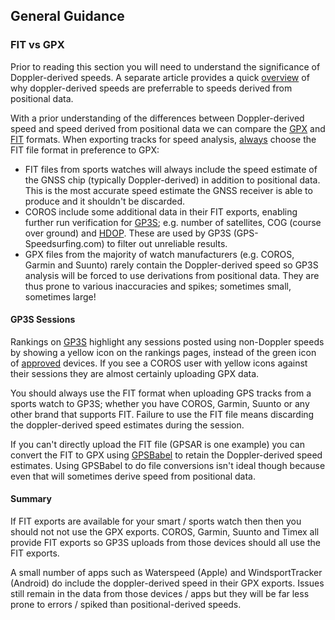 ## General Guidance

### FIT vs GPX

Prior to reading this section you will need to understand the significance of Doppler-derived speeds. A separate article provides a quick [overview](doppler-speed.md) of why doppler-derived speeds are preferrable to speeds derived from positional data.

With a prior understanding of the differences between Doppler-derived speed and speed derived from positional data we can compare the [GPX](https://en.wikipedia.org/wiki/GPS_Exchange_Format) and [FIT](https://developer.garmin.com/fit/protocol/) formats. When exporting tracks for speed analysis, <u>always</u> choose the FIT file format in preference to GPX:

- FIT files from sports watches will always include the speed estimate of the GNSS chip (typically Doppler-derived) in addition to positional data. This is the most accurate speed estimate the GNSS receiver is able to produce and it shouldn't be discarded.
- COROS include some additional data in their FIT exports, enabling further run verification for [GP3S](https://www.gps-speedsurfing.com/); e.g. number of satellites, COG (course over ground) and [HDOP](https://en.wikipedia.org/wiki/Dilution_of_precision_(navigation)). These are used by GP3S (GPS-Speedsurfing.com) to filter out unreliable results.
- GPX files from the majority of watch manufacturers (e.g. COROS, Garmin and Suunto) rarely contain the Doppler-derived speed so GP3S analysis will be forced to use derivations from positional data. They are thus prone to various inaccuracies and spikes; sometimes small, sometimes large!



#### GP3S Sessions

Rankings on [GP3S](https://www.gps-speedsurfing.com/) highlight any sessions posted using non-Doppler speeds by showing a yellow icon on the rankings pages, instead of the green icon of [approved](https://www.gps-speedsurfing.com/default.aspx?mnu=item&item=GPSInfo) devices. If you see a COROS user with yellow icons against their sessions they are almost certainly uploading GPX data.

You should always use the FIT format when uploading GPS tracks from a sports watch to GP3S; whether you have COROS, Garmin, Suunto or any other brand that supports FIT. Failure to use the FIT file means discarding the doppler-derived speed estimates during the session.

If you can't directly upload the FIT file (GPSAR is one example) you can convert the FIT to GPX using [GPSBabel](https://www.gpsbabel.org/) to retain the Doppler-derived speed estimates. Using GPSBabel to do file conversions isn't ideal though because even that will sometimes derive speed from positional data.



#### Summary

If FIT exports are available for your smart / sports watch then then you should not not use the GPX exports. COROS, Garmin, Suunto and Timex all provide FIT exports so GP3S uploads from those devices should all use the FIT exports.

A small number of apps such as Waterspeed (Apple) and WindsportTracker (Android) do include the doppler-derived speed in their GPX exports. Issues still remain in the data from those devices / apps but they will be far less prone to errors / spiked than positional-derived speeds.

